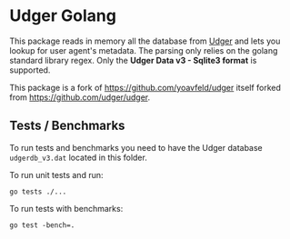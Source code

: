 # Udger Golang

This package reads in memory all the database from [Udger](https://udger.com/) and lets you lookup for user agent's metadata. The parsing only relies on the golang standard library regex. Only the **Udger Data v3 - Sqlite3 format** is supported.   

This package is a fork of https://github.com/yoavfeld/udger itself forked from https://github.com/udger/udger.

## Tests / Benchmarks

To run tests and benchmarks you need to have the Udger database `udgerdb_v3.dat` located in this folder.

To run unit tests  and run:
```shell
go tests ./...
```

To run tests with benchmarks:
```shell
go test -bench=.
```